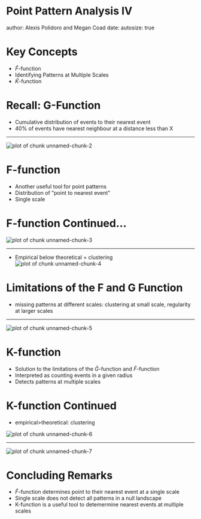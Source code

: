 Point Pattern Analysis IV
========================================================
author: Alexis Polidoro and Megan Coad 
date: 
autosize: true

Key Concepts
========================================================

- $\hat{F}$-function
- Identifying Patterns at Multiple Scales
- $\hat{K}$-function 



Recall: G-Function
========================================================

- Cumulative distribution of events to their nearest event
- 40% of events have nearest neighbour at a distance less than X 

***

![plot of chunk unnamed-chunk-2](14-Point-Pattern-Analysis-IV-Slides-figure/unnamed-chunk-2-1.png)

F-function
========================================================
- Another useful tool for point patterns
- Distribution of "point to nearest event" 
- Single scale 

F-function Continued...
========================================================

![plot of chunk unnamed-chunk-3](14-Point-Pattern-Analysis-IV-Slides-figure/unnamed-chunk-3-1.png)

***
- Empirical below theoretical = clustering
![plot of chunk unnamed-chunk-4](14-Point-Pattern-Analysis-IV-Slides-figure/unnamed-chunk-4-1.png)


Limitations of the F and G Function
========================================================


- missing patterns at different scales: clustering at small scale, regularity at larger scales

***

![plot of chunk unnamed-chunk-5](14-Point-Pattern-Analysis-IV-Slides-figure/unnamed-chunk-5-1.png)

K-function
========================================================
- Solution to the limitations of the  $\hat{G}$-function and $\hat{F}$-function 
- Interpreted as counting events in a given radius
- Detects patterns at multiple scales


K-function Continued
========================================================
- empirical>theoretical: clustering 

![plot of chunk unnamed-chunk-6](14-Point-Pattern-Analysis-IV-Slides-figure/unnamed-chunk-6-1.png)

***

![plot of chunk unnamed-chunk-7](14-Point-Pattern-Analysis-IV-Slides-figure/unnamed-chunk-7-1.png)

Concluding Remarks
========================================================
- $\hat{F}$-function determines point to their nearest event at a single scale 
- Single scale does not detect all patterns in a null landscape 
- K-function is a useful tool to detemermine nearest events at multiple scales
